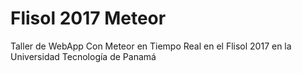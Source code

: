 # Flisol 2017 Meteor
Taller de WebApp Con Meteor en Tiempo Real en el Flisol 2017 en la Universidad Tecnología de Panamá
